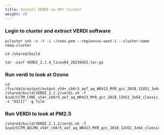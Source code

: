```yaml
---
title: Install VERDI on HPC cluster
weight: 20
--- 
```


### Login to cluster and extract VERDI software

`pcluster ssh -v -Y -i ~/cmas.pem --region=us-east-1 --cluster-name cmaq-cluster`

`cd /shared/build`

`tar -xzvf VERDI_2.1.4_linux64_20230425.tar.gz`


### Run verdi to look at Ozone

```
cd /fsx/data/output/output_v54+_cb6r5_ae7_aq_WR413_MYR_gcc_2018_12US1_3x64_classic/
/shared/build/VERDI_2.1.2/verdi.sh -f $cwd/CCTM_CONC_v54+_cb6r5_ae7_aq_WR413_MYR_gcc_2018_12US1_3x64_classic_20171222.nc -s "O3[1]" -g tile
```

### Run VERDI to look at PM2.5

```
/shared/build/VERDI_2.1.2/verdi.sh -f $cwd/CCTM_AELMO_v54+_cb6r5_ae7_aq_WR413_MYR_gcc_2018_12US1_3x64_classic_20171222.nc
```



